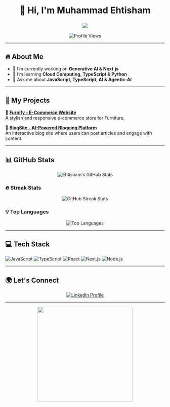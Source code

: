<h1 align="center">
  <span class="wave">👋</span> Hi, I'm Muhammad Ehtisham
</h1>

<h3 align="center">
  <img src="https://readme-typing-svg.herokuapp.com?font=Fira+Code&size=24&pause=1000&color=00FF00&center=true&vCenter=true&width=435&lines=Software+Engineer;AI+Enthusiast;Full+Stack+Developer" />
</h3>

<p align="center">
  <img src="https://komarev.com/ghpvc/?username=subhankaladi&color=blue" alt="Profile Views" />
</p>

---

## 🔥 About Me  
- 🔭 I’m currently working on **Generative AI & Next.js**  
- 🌱 I’m learning **Cloud Computing, TypeScript & Python**  
- 💬 Ask me about **JavaScript, TypeScript, AI & Agentic-AI**  

---

## 📂 My Projects  
🚀 [**Furnify - E-Commerce Website**](https://furnify-one.vercel.app/)  
A stylish and responsive e-commerce store for Furniture.  

📝 [**BlogSite - AI-Powered Blogging Platform**](https://blogs-art.vercel.app/)  
An interactive blog site where users can post articles and engage with content.  

---

## 📊 GitHub Stats  
<p align="center">
  <img src="https://github-readme-stats.vercel.app/api?username=EhtishamSheikh816&theme=dark&hide_border=false&include_all_commits=true&count_private=true" alt="Ehtisham's GitHub Stats" />
</p>

### 🔥 Streak Stats  
<p align="center">
  <img src="https://nirzak-streak-stats.vercel.app/?user=EhtishamSheikh816&theme=dark&hide_border=false" alt="GitHub Streak Stats" />
</p>

### 💡 Top Languages  
<p align="center">
  <img src="https://github-readme-stats.vercel.app/api/top-langs/?username=EhtishamSheikh816&theme=dark&hide_border=false&include_all_commits=true&count_private=true&layout=compact" alt="Top Languages" />
</p>

---

## 💻 Tech Stack  
![JavaScript](https://img.shields.io/badge/JavaScript-F7DF1E?style=for-the-badge&logo=javascript&logoColor=black)
![TypeScript](https://img.shields.io/badge/TypeScript-3178C6?style=for-the-badge&logo=typescript&logoColor=white)
![React](https://img.shields.io/badge/React-61DAFB?style=for-the-badge&logo=react&logoColor=black)
![Next.js](https://img.shields.io/badge/Next.js-000000?style=for-the-badge&logo=nextdotjs&logoColor=white)
![Node.js](https://img.shields.io/badge/Node.js-339933?style=for-the-badge&logo=nodedotjs&logoColor=white)

---

## 🌍 Let's Connect  
<p align="center">
<!--   <a href="https://twitter.com/subhankaladi15">
    <img src="https://img.shields.io/twitter/follow/subhankaladi?style=social" alt="Twitter Follow" />
  </a> -->
  <a href="https://www.linkedin.com/in/ehtisham-sheikh-35851b2b4/">
    <img src="https://img.shields.io/badge/LinkedIn-Connect-blue?style=for-the-badge&logo=linkedin" alt="LinkedIn Profile" />
  </a>
</p>

---

<p align="center">
  <img src="https://media.giphy.com/media/QTfX9Ejfra3ZmNxh6B/giphy.gif" width="300px">
</p>
